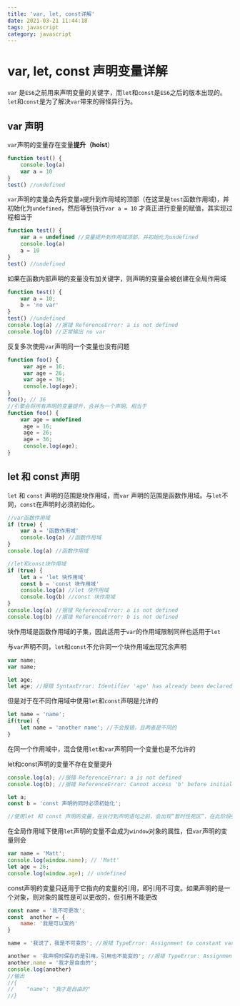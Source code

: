 ```yaml
---
title: 'var, let, const详解'
date: 2021-03-21 11:44:18
tags: javascript
category: javascript
---
```

# var, let, const 声明变量详解

`var` 是`ES6`之前用来声明变量的关键字，而`let`和`const`是`ES6`之后的版本出现的。`let`和`const`是为了解决`var`带来的得怪异行为。

## var 声明

`var`声明的变量存在变量**提升（hoist**）

```js
function test() {
    console.log(a)
    var a = 10
}
test() //undefined
```

`var`声明的变量会先将变量`a`提升到作用域的顶部（在这里是`test`函数作用域)，并初始化为`undefined`，然后等到执行`var a = 10` 才真正进行变量的赋值，其实现过程相当于

```js
function test() {
    var a = undefined //变量提升到作用域顶部，并初始化为undefined
    console.log(a)
    a = 10
}
test() //undefined
```

如果在函数内部声明的变量没有加关键字，则声明的变量会被创建在全局作用域

```js
function test() {
    var a = 10;
    b = 'no var'
}
test() //undefined
console.log(a) //报错 ReferenceError: a is not defined
console.log(b) //正常输出 no var
```

反复多次使用`var`声明同一个变量也没有问题

```js
function foo() {
     var age = 16;
     var age = 26;
     var age = 36;
     console.log(age); 
}
foo(); // 36  
//引擎会将所有声明的变量提升，合并为一个声明，相当于
function foo() {
	var age = undefined
     age = 16;
     age = 26;
     age = 36;
     console.log(age); 
}
```

## let 和 const 声明

`let` 和 `const` 声明的范围是块作用域，而`var` 声明的范围是函数作用域。与`let`不同，`const`在声明时必须初始化。

```js
//var函数作用域
if (true) {
    var a = '函数作用域'
    console.log(a) //函数作用域
}
console.log(a) //函数作用域

//let和const块作用域
if (true) {
    let a = 'let 块作用域'
    const b = 'const 块作用域'
    console.log(a) //let 块作用域
    console.log(b) //const 块作用域
}
console.log(a) //报错 ReferenceError: a is not defined
console.log(b) //报错 ReferenceError: b is not defined
```

块作用域是函数作用域的子集，因此适用于`var`的作用域限制同样也适用于`let`

与`var`声明不同，`let`和`const`不允许同一个块作用域出现冗余声明

```js
var name;
var name;

let age;
let age; //报错 SyntaxError: Identifier 'age' has already been declared
```

但是对于在不同作用域中使用`let`和`const`声明是允许的

```js
let name = 'name';
if(true) {
    let name = 'another name'; //不会报错，且两者是不同的
}
```

在同一个作用域中，混合使用`let`和`var`声明同一个变量也是不允许的

let和const声明的变量不存在变量提升

```js
console.log(a); //报错 ReferenceError: a is not defined
console.log(b); //报错 ReferenceError: Cannot access 'b' before initialization

let a;
const b = 'const 声明的同时必须初始化';

//使用let 和 const 声明的变量，在执行到声明语句之前，会出现“暂时性死区”，在此阶段引用任何后面才声明的变量都会抛出 ReferenceError
```

在全局作用域下使用`let`声明的变量不会成为`window`对象的属性，但`var`声明的变量则会

```js
var name = 'Matt';
console.log(window.name); // 'Matt'
let age = 26;
console.log(window.age); // undefined 
```

const声明的变量只适用于它指向的变量的引用，即引用不可变。如果声明的是一个对象，则对象的属性是可以更改的，但引用不能更改

```js
const name = '我不可更改';
const  another = {
    name: '我是可以变的'
}

name = '我说了，我是不可变的'; //报错 TypeError: Assignment to constant variable.

another = '我声明时保存的是引用，引用也不能变的'; //报错 TypeError: Assignment to constant variable.
another.name = '我才是自由的';
console.log(another) 
//输出
//{
//    "name": "我才是自由的"
//}
```
